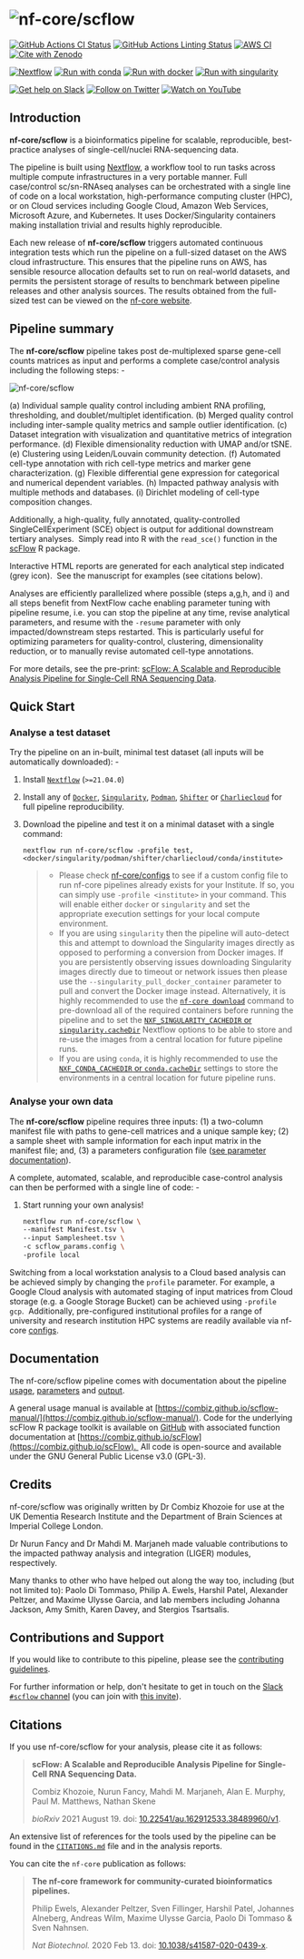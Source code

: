 # ![nf-core/scflow](docs/images/nf-core-scflow_logo.png)

[![GitHub Actions CI Status](https://github.com/nf-core/scflow/workflows/nf-core%20CI/badge.svg)](https://github.com/nf-core/scflow/actions?query=workflow%3A%22nf-core+CI%22)
[![GitHub Actions Linting Status](https://github.com/nf-core/scflow/workflows/nf-core%20linting/badge.svg)](https://github.com/nf-core/scflow/actions?query=workflow%3A%22nf-core+linting%22)
[![AWS CI](https://img.shields.io/badge/CI%20tests-full%20size-FF9900?labelColor=000000&logo=Amazon%20AWS)](https://nf-co.re/scflow/results)
[![Cite with Zenodo](http://img.shields.io/badge/DOI-10.5281/zenodo.XXXXXXX-1073c8?labelColor=000000)](https://doi.org/10.5281/zenodo.XXXXXXX)

[![Nextflow](https://img.shields.io/badge/nextflow%20DSL2-%E2%89%A521.04.2-23aa62.svg?labelColor=000000)](https://www.nextflow.io/)
[![Run with conda](http://img.shields.io/badge/run%20with-conda-3EB049?labelColor=000000&logo=anaconda)](https://docs.conda.io/en/latest/)
[![Run with docker](https://img.shields.io/badge/run%20with-docker-0db7ed?labelColor=000000&logo=docker)](https://www.docker.com/)
[![Run with singularity](https://img.shields.io/badge/run%20with-singularity-1d355c.svg?labelColor=000000)](https://sylabs.io/docs/)

[![Get help on Slack](http://img.shields.io/badge/slack-nf--core%20%23scflow-4A154B?labelColor=000000&logo=slack)](https://nfcore.slack.com/channels/scflow)
[![Follow on Twitter](http://img.shields.io/badge/twitter-%40nf__core-1DA1F2?labelColor=000000&logo=twitter)](https://twitter.com/nf_core)
[![Watch on YouTube](http://img.shields.io/badge/youtube-nf--core-FF0000?labelColor=000000&logo=youtube)](https://www.youtube.com/c/nf-core)

## Introduction

**nf-core/scflow** is a bioinformatics pipeline for scalable, reproducible, best-practice analyses of single-cell/nuclei RNA-sequencing data.

The pipeline is built using [Nextflow](https://www.nextflow.io), a workflow tool to run tasks across multiple compute infrastructures in a very portable manner.  Full case/control sc/sn-RNAseq analyses can be orchestrated with a single line of code on a local workstation, high-performance computing cluster (HPC), or on Cloud services including Google Cloud, Amazon Web Services, Microsoft Azure, and Kubernetes.  It uses Docker/Singularity containers making installation trivial and results highly reproducible.

Each new release of **nf-core/scflow** triggers automated continuous integration tests which run the pipeline on a full-sized dataset on the AWS cloud infrastructure. This ensures that the pipeline runs on AWS, has sensible resource allocation defaults set to run on real-world datasets, and permits the persistent storage of results to benchmark between pipeline releases and other analysis sources. The results obtained from the full-sized test can be viewed on the [nf-core website](https://nf-co.re/scflow/results).

## Pipeline summary

The **nf-core/scflow** pipeline takes post de-multiplexed sparse gene-cell counts matrices as input and performs a complete case/control analysis including the following steps: -

![nf-core/scflow](docs/images/scflow_workflow.png)

(a) Individual sample quality control including ambient RNA profiling, thresholding, and doublet/multiplet identification.
(b) Merged quality control including inter-sample quality metrics and sample outlier identification.
(c) Dataset integration with visualization and quantitative metrics of integration performance.
(d) Flexible dimensionality reduction with UMAP and/or tSNE.
(e) Clustering using Leiden/Louvain community detection.
(f) Automated cell-type annotation with rich cell-type metrics and marker gene characterization.
(g) Flexible differential gene expression for categorical and numerical dependent variables.
(h) Impacted pathway analysis with multiple methods and databases.
(i) Dirichlet modeling of cell-type composition changes.

Additionally, a high-quality, fully annotated, quality-controlled SingleCellExperiment (SCE) object is output for additional downstream tertiary analyses.  Simply read into R with the `read_sce()` function in the [scFlow](https://www.github.com/combiz/scFlow) R package.

Interactive HTML reports are generated for each analytical step indicated (grey icon).  See the manuscript for examples (see citations below).

Analyses are efficiently parallelized where possible (steps a,g,h, and i) and all steps benefit from NextFlow cache enabling parameter tuning with pipeline resume, i.e. you can stop the pipeline at any time, revise analytical parameters, and resume with the `-resume` parameter with only impacted/downstream steps restarted.  This is particularly useful for optimizing parameters for quality-control, clustering, dimensionality reduction, or to manually revise automated cell-type annotations.

For more details, see the pre-print: [scFlow: A Scalable and Reproducible Analysis Pipeline for Single-Cell RNA Sequencing Data](https://doi.org/10.22541/au.162912533.38489960/v1).

## Quick Start

### Analyse a test dataset

Try the pipeline on an in-built, minimal test dataset (all inputs will be automatically downloaded): -

1. Install [`Nextflow`](https://www.nextflow.io/docs/latest/getstarted.html#installation) (`>=21.04.0`)

2. Install any of [`Docker`](https://docs.docker.com/engine/installation/), [`Singularity`](https://www.sylabs.io/guides/3.0/user-guide/), [`Podman`](https://podman.io/), [`Shifter`](https://nersc.gitlab.io/development/shifter/how-to-use/) or [`Charliecloud`](https://hpc.github.io/charliecloud/) for full pipeline reproducibility.

3. Download the pipeline and test it on a minimal dataset with a single command:

    ```console
    nextflow run nf-core/scflow -profile test,<docker/singularity/podman/shifter/charliecloud/conda/institute>
    ```

    > - Please check [nf-core/configs](https://github.com/nf-core/configs#documentation) to see if a custom config file to run nf-core pipelines already exists for your Institute. If so, you can simply use `-profile <institute>` in your command. This will enable either `docker` or `singularity` and set the appropriate execution settings for your local compute environment.
    > - If you are using `singularity` then the pipeline will auto-detect this and attempt to download the Singularity images directly as opposed to performing a conversion from Docker images. If you are persistently observing issues downloading Singularity images directly due to timeout or network issues then please use the `--singularity_pull_docker_container` parameter to pull and convert the Docker image instead. Alternatively, it is highly recommended to use the [`nf-core download`](https://nf-co.re/tools/#downloading-pipelines-for-offline-use) command to pre-download all of the required containers before running the pipeline and to set the [`NXF_SINGULARITY_CACHEDIR` or `singularity.cacheDir`](https://www.nextflow.io/docs/latest/singularity.html?#singularity-docker-hub) Nextflow options to be able to store and re-use the images from a central location for future pipeline runs.
    > - If you are using `conda`, it is highly recommended to use the [`NXF_CONDA_CACHEDIR` or `conda.cacheDir`](https://www.nextflow.io/docs/latest/conda.html) settings to store the environments in a central location for future pipeline runs.

### Analyse your own data

The **nf-core/scflow** pipeline requires three inputs: (1) a two-column manifest file with paths to gene-cell matrices and a unique sample key; (2) a sample sheet with sample information for each input matrix in the manifest file; and, (3) a parameters configuration file ([see parameter documentation](https://nf-co.re/scflow/dev/parameters)).

A complete, automated, scalable, and reproducible case-control analysis can then be performed with a single line of code: -

1. Start running your own analysis!

    ```bash
    nextflow run nf-core/scflow \
    --manifest Manifest.tsv \
    --input Samplesheet.tsv \
    -c scflow_params.config \
    -profile local
    ```

Switching from a local workstation analysis to a Cloud based analysis can be achieved simply by changing the `profile` parameter. For example, a Google Cloud analysis with  automated staging of input matrices from Cloud storage (e.g. a Google Storage Bucket) can be achieved using `-profile gcp`.  Additionally, pre-configured institutional profiles for a range of university and research institution HPC systems are readily available via nf-core [configs](https://github.com/nf-core/configs).

## Documentation

The nf-core/scflow pipeline comes with documentation about the pipeline [usage](https://nf-co.re/scflow/usage), [parameters](https://nf-co.re/scflow/parameters) and [output](https://nf-co.re/scflow/output).

A general usage manual is available at [https://combiz.github.io/scflow-manual/](https://combiz.github.io/scflow-manual/). Code for the underlying scFlow R package toolkit is available on [GitHub](https://github.com/combiz/scflow) with associated function documentation at [https://combiz.github.io/scFlow](https://combiz.github.io/scFlow).  All code is open-source and available under the GNU General Public License v3.0 (GPL-3).

## Credits

nf-core/scflow was originally written by Dr Combiz Khozoie for use at the UK Dementia Research Institute and the Department of Brain Sciences at Imperial College London.

Dr Nurun Fancy and Dr Mahdi M. Marjaneh made valuable contributions to the impacted pathway analysis and integration (LIGER) modules, respectively.

Many thanks to other who have helped out along the way too, including (but not limited to): Paolo Di Tommaso, Philip A. Ewels, Harshil Patel, Alexander Peltzer, and Maxime Ulysse Garcia, and lab members including Johanna Jackson, Amy Smith, Karen Davey, and Stergios Tsartsalis.

## Contributions and Support

If you would like to contribute to this pipeline, please see the [contributing guidelines](.github/CONTRIBUTING.md).

For further information or help, don't hesitate to get in touch on the [Slack `#scflow` channel](https://nfcore.slack.com/channels/scflow) (you can join with [this invite](https://nf-co.re/join/slack)).

## Citations

If you use nf-core/scflow for your analysis, please cite it as follows:

> **scFlow: A Scalable and Reproducible Analysis Pipeline for Single-Cell RNA Sequencing Data.**
>
> Combiz Khozoie, Nurun Fancy, Mahdi M. Marjaneh, Alan E. Murphy, Paul M. Matthews, Nathan Skene
>
> _bioRxiv_ 2021 August 19. doi: [10.22541/au.162912533.38489960/v1](https://doi.org/10.22541/au.162912533.38489960/v1).

An extensive list of references for the tools used by the pipeline can be found in the [`CITATIONS.md`](CITATIONS.md) file and in the analysis reports.

You can cite the `nf-core` publication as follows:

> **The nf-core framework for community-curated bioinformatics pipelines.**
>
> Philip Ewels, Alexander Peltzer, Sven Fillinger, Harshil Patel, Johannes Alneberg, Andreas Wilm, Maxime Ulysse Garcia, Paolo Di Tommaso & Sven Nahnsen.
>
> _Nat Biotechnol._ 2020 Feb 13. doi: [10.1038/s41587-020-0439-x](https://dx.doi.org/10.1038/s41587-020-0439-x).
